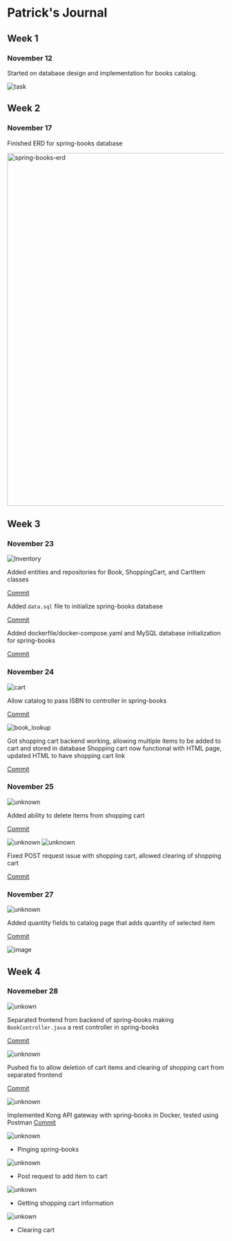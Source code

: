 # Patrick's Journal

## Week 1

### November 12

Started on database design and implementation for books catalog.

![task](https://user-images.githubusercontent.com/34024255/142553904-f3cb07b3-b2df-4c99-a5d3-9ab2c9bbca91.png)


## Week 2

### November 17

Finished ERD for spring-books database

<img width="815" alt="spring-books-erd" src="https://user-images.githubusercontent.com/34024255/142553987-f475f84a-4a20-4dfa-b406-69eb1b1cf663.png">

## Week 3

### November 23
![Inventory](https://user-images.githubusercontent.com/34024255/143806110-cf54f3e2-6498-43fd-93fe-ea29b7f4727b.png)

Added entities and repositories for Book, ShoppingCart, and CartItem classes

[Commit](https://github.com/nguyensjsu/fa21-172-dmg/commit/bd26593bed39d332dae21c2153a62d209b3e3f2d)

Added `data.sql` file to initialize spring-books database

[Commit](https://github.com/nguyensjsu/fa21-172-dmg/commit/cf4a9b10e9271c33cb93b733551e464b8501ad70)

Added dockerfile/docker-compose.yaml and MySQL database initialization for spring-books

[Commit](https://github.com/nguyensjsu/fa21-172-dmg/commit/2fe5c9793fb43d9c5fad81c92f92a3e4183da244)

### November 24
![cart](https://user-images.githubusercontent.com/34024255/143806404-c9f5aadb-6ed0-4ff7-be13-eb9aa5ab4c9e.png)

Allow catalog to pass ISBN to controller in spring-books

[Commit](https://github.com/nguyensjsu/fa21-172-dmg/commit/c2a9accb0b55e0372003530fb5d531af8cb4542c)

![book_lookup](https://user-images.githubusercontent.com/34024255/143806727-e1d417eb-532c-4c79-997e-0d0976e248c9.png)


Got shopping cart backend working, allowing multiple items to be added to cart and stored in database
Shopping cart now functional with HTML page, updated HTML to have shopping cart link

[Commit](https://github.com/nguyensjsu/fa21-172-dmg/commit/6b4119103c0a6c892e2c92f204cd314f979f9cad)

### November 25
![unknown](https://user-images.githubusercontent.com/34024255/143996251-a6cfe44f-77ce-4750-9b9a-4f37e605e744.png)

Added ability to delete items from shopping cart 

[Commit](https://github.com/nguyensjsu/fa21-172-dmg/commit/e82560e74830ca0f6aa41a53294637989e51aec6)

![unknown](https://user-images.githubusercontent.com/34024255/143997169-22d9eedd-87e6-4d76-8eec-57fb08f36d9c.png)
![unknown](https://user-images.githubusercontent.com/34024255/143997180-e2f48d3c-8e90-4769-989f-748809e484c9.png)

Fixed POST request issue with shopping cart, allowed clearing of shopping cart

[Commit](https://github.com/nguyensjsu/fa21-172-dmg/commit/e62c96deef9f6568e9357fa81d09833332ec9163) 

### November 27

![unknown](https://user-images.githubusercontent.com/34024255/144019935-f822b00d-a711-436b-bbed-3b7db7eb2f1b.png)

Added quantity fields to catalog page that adds quantity of selected item

[Commit](https://github.com/nguyensjsu/fa21-172-dmg/commit/bf43c6d2137fc6ded5d7b836bcb27c1cdb55ae0e)

![image](https://user-images.githubusercontent.com/34024255/144019765-2e205da2-7949-4d9e-bc6d-423a0df8950e.png)

## Week 4

### Novemeber 28

![unkown](https://cdn.discordapp.com/attachments/825238290797953027/914456887678881802/unknown.png)

Separated frontend from backend of spring-books making `BookController.java` a rest controller in spring-books

[Commit](https://github.com/nguyensjsu/fa21-172-dmg/commit/d0a12d23619d02bf4d26c3595d8369158b5266ee)

![unknown](https://cdn.discordapp.com/attachments/825238290797953027/914457155711668284/unknown.png)

Pushed fix to allow deletion of cart items and clearing of shopping cart from separated frontend

[Commit](https://github.com/nguyensjsu/fa21-172-dmg/commit/f26f7621f51b68cd092441dc6930973291d56246)

![unknown](https://cdn.discordapp.com/attachments/825238290797953027/914782789390446613/unknown.png)


Implemented Kong API gateway with spring-books in Docker, tested using Postman
[Commit](https://github.com/nguyensjsu/fa21-172-dmg/commit/f5b914ba155f0b58ea1fe20fe68e0b033506c566)

![unknown](https://cdn.discordapp.com/attachments/825238290797953027/914776610840920074/unknown.png)
* Pinging spring-books

![unknown](https://cdn.discordapp.com/attachments/825238290797953027/914780674144231464/unknown.png)
* Post request to add item to cart

![unkown](https://cdn.discordapp.com/attachments/825238290797953027/914780751214542858/unknown.png)
* Getting shopping cart information

![unkown](https://cdn.discordapp.com/attachments/825238290797953027/914782245942865930/unknown.png)
* Clearing cart
